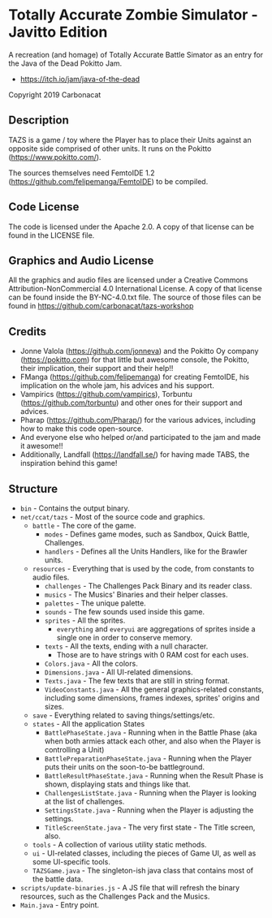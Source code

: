 # Totally Accurate Zombie Simulator - Javitto Edition

A recreation (and homage) of Totally Accurate Battle Simator as an entry for the Java of the Dead Pokitto Jam.
- https://itch.io/jam/java-of-the-dead

Copyright 2019 Carbonacat


## Description

TAZS is a game / toy where the Player has to place their Units against an opposite side comprised of other units.
It runs on the Pokitto (https://www.pokitto.com/).

The sources themselves need FemtoIDE 1.2 (https://github.com/felipemanga/FemtoIDE) to be compiled.


## Code License

The code is licensed under the Apache 2.0.
A copy of that license can be found in the LICENSE file.


## Graphics and Audio License

All the graphics and audio files are licensed under a Creative Commons Attribution-NonCommercial 4.0 International License.
A copy of that license can be found inside the BY-NC-4.0.txt file.
The source of those files can be found in https://github.com/carbonacat/tazs-workshop


## Credits

- Jonne Valola (https://github.com/jonneva) and the Pokitto Oy company (https://pokitto.com) for that little but awesome console, the Pokitto, their implication, their support and their help!!
- FManga (https://github.com/felipemanga) for creating FemtoIDE, his implication on the whole jam, his advices and his support.
- Vampirics (https://github.com/vampirics), Torbuntu (https://github.com/torbuntu) and other ones for their support and advices.
- Pharap (https://github.com/Pharap/) for the various advices, including how to make this code open-source.
- And everyone else who helped or/and participated to the jam and made it awesome!!
- Additionally, Landfall (https://landfall.se/) for having made TABS, the inspiration behind this game!


## Structure

- `bin` - Contains the output binary.
- `net/ccat/tazs` - Most of the source code and graphics.
  - `battle` - The core of the game.
    - `modes` - Defines game modes, such as Sandbox, Quick Battle, Challenges.
    - `handlers` - Defines all the Units Handlers, like for the Brawler units.
  - `resources` - Everything that is used by the code, from constants to audio files.
    - `challenges` - The Challenges Pack Binary and its reader class.
    - `musics` - The Musics' Binaries and their helper classes.
    - `palettes` - The unique palette.
    - `sounds` - The few sounds used inside this game.
    - `sprites` - All the sprites.
      - `everything` and `everyui` are aggregations of sprites inside a single one in order to conserve memory.
    - `texts` - All the texts, ending with a null character.
      - Those are to have strings with 0 RAM cost for each uses.
    - `Colors.java` - All the colors.
    - `Dimensions.java` - All UI-related dimensions.
    - `Texts.java` - The few texts that are still in string format.
    - `VideoConstants.java` - All the general graphics-related constants, including some dimensions, frames indexes, sprites' origins and sizes.
  - `save` - Everything related to saving things/settings/etc.
  - `states` - All the application States
    - `BattlePhaseState.java` - Running when in the Battle Phase (aka when both armies attack each other, and also when the Player is controlling a Unit)
    - `BattlePreparationPhaseState.java` - Running when the Player puts their units on the soon-to-be battleground.
    - `BattleResultPhaseState.java` - Running when the Result Phase is shown, displaying stats and things like that.
    - `ChallengesListState.java` - Running when the Player is looking at the list of challenges.
    - `SettingsState.java` - Running when the Player is adjusting the settings.
    - `TitleScreenState.java` - The very first state - The Title screen, also.
  - `tools` - A collection of various utility static methods.
  - `ui` - UI-related classes, including the pieces of Game UI, as well as some UI-specific tools.
  - `TAZSGame.java` - The singleton-ish java class that contains most of the battle data.
- `scripts/update-binaries.js` - A JS file that will refresh the binary resources, such as the Challenges Pack and the Musics.
- `Main.java` - Entry point.
